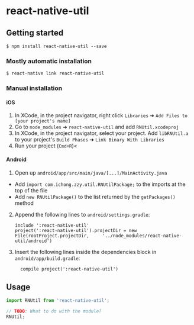 
# react-native-util

## Getting started

`$ npm install react-native-util --save`

### Mostly automatic installation

`$ react-native link react-native-util`

### Manual installation


#### iOS

1. In XCode, in the project navigator, right click `Libraries` ➜ `Add Files to [your project's name]`
2. Go to `node_modules` ➜ `react-native-util` and add `RNUtil.xcodeproj`
3. In XCode, in the project navigator, select your project. Add `libRNUtil.a` to your project's `Build Phases` ➜ `Link Binary With Libraries`
4. Run your project (`Cmd+R`)<

#### Android

1. Open up `android/app/src/main/java/[...]/MainActivity.java`
  - Add `import com.ichong.zzy.util.RNUtilPackage;` to the imports at the top of the file
  - Add `new RNUtilPackage()` to the list returned by the `getPackages()` method
2. Append the following lines to `android/settings.gradle`:
  	```
  	include ':react-native-util'
  	project(':react-native-util').projectDir = new File(rootProject.projectDir, 	'../node_modules/react-native-util/android')
  	```
3. Insert the following lines inside the dependencies block in `android/app/build.gradle`:
  	```
      compile project(':react-native-util')
  	```


## Usage
```javascript
import RNUtil from 'react-native-util';

// TODO: What to do with the module?
RNUtil;
```
  